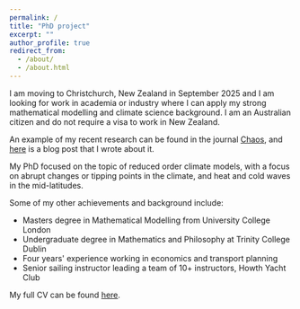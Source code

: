 ```yaml
---
permalink: /
title: "PhD project"
excerpt: ""
author_profile: true
redirect_from: 
  - /about/
  - /about.html
---
```


I am moving to Christchurch, New Zealand in September 2025 and I am looking for work in academia or industry where I can apply my strong mathematical modelling and climate science background. I am an Australian citizen and do not require a visa to work in New Zealand.

An example of my recent research can be found in the journal [Chaos](https://pubs.aip.org/aip/cha/article/35/8/083126/3358767/Using-unstable-periodic-orbits-to-understand), and [here](/_publications/2025-08-14_UPOs_and_blocking) is a blog post that I wrote about it.


My PhD focused on the topic of reduced order climate models, with a focus on abrupt changes or tipping points in the climate, and heat and cold waves in the mid-latitudes.

Some of my other achievements and background include:

- Masters degree in Mathematical Modelling from University College London
- Undergraduate degree in Mathematics and Philosophy at Trinity College Dublin
- Four years' experience working in economics and transport planning 
- Senior sailing instructor leading a team of 10+ instructors, Howth Yacht Club


My full CV can be found [here](cv).


